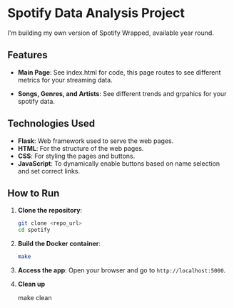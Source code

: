 # Spotify Data Analysis Project

I'm building my own version of Spotify Wrapped, available year round. 

## Features

- **Main Page**: See index.html for code, this page routes to see different metrics for your streaming data. 

- **Songs, Genres, and Artists**: See different trends and grpahics for your spotify data. 

## Technologies Used

- **Flask**: Web framework used to serve the web pages.
- **HTML**: For the structure of the web pages.
- **CSS**: For styling the pages and buttons.
- **JavaScript**: To dynamically enable buttons based on name selection and set correct links.

## How to Run

1. **Clone the repository**:
    ```bash
    git clone <repo_url>
    cd spotify
    ```

2. **Build the Docker container**:
    ```bash
    make
    ```

3. **Access the app**:
    Open your browser and go to `http://localhost:5000`.


4. **Clean up**
    
    
    make clean
    

